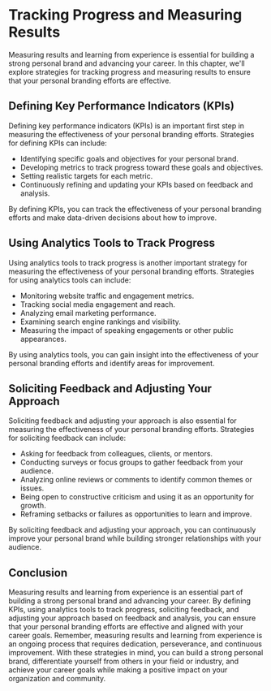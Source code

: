 Tracking Progress and Measuring Results
==================================================================================================

Measuring results and learning from experience is essential for building a strong personal brand and advancing your career. In this chapter, we'll explore strategies for tracking progress and measuring results to ensure that your personal branding efforts are effective.

Defining Key Performance Indicators (KPIs)
------------------------------------------

Defining key performance indicators (KPIs) is an important first step in measuring the effectiveness of your personal branding efforts. Strategies for defining KPIs can include:

* Identifying specific goals and objectives for your personal brand.
* Developing metrics to track progress toward these goals and objectives.
* Setting realistic targets for each metric.
* Continuously refining and updating your KPIs based on feedback and analysis.

By defining KPIs, you can track the effectiveness of your personal branding efforts and make data-driven decisions about how to improve.

Using Analytics Tools to Track Progress
---------------------------------------

Using analytics tools to track progress is another important strategy for measuring the effectiveness of your personal branding efforts. Strategies for using analytics tools can include:

* Monitoring website traffic and engagement metrics.
* Tracking social media engagement and reach.
* Analyzing email marketing performance.
* Examining search engine rankings and visibility.
* Measuring the impact of speaking engagements or other public appearances.

By using analytics tools, you can gain insight into the effectiveness of your personal branding efforts and identify areas for improvement.

Soliciting Feedback and Adjusting Your Approach
-----------------------------------------------

Soliciting feedback and adjusting your approach is also essential for measuring the effectiveness of your personal branding efforts. Strategies for soliciting feedback can include:

* Asking for feedback from colleagues, clients, or mentors.
* Conducting surveys or focus groups to gather feedback from your audience.
* Analyzing online reviews or comments to identify common themes or issues.
* Being open to constructive criticism and using it as an opportunity for growth.
* Reframing setbacks or failures as opportunities to learn and improve.

By soliciting feedback and adjusting your approach, you can continuously improve your personal brand while building stronger relationships with your audience.

Conclusion
----------

Measuring results and learning from experience is an essential part of building a strong personal brand and advancing your career. By defining KPIs, using analytics tools to track progress, soliciting feedback, and adjusting your approach based on feedback and analysis, you can ensure that your personal branding efforts are effective and aligned with your career goals. Remember, measuring results and learning from experience is an ongoing process that requires dedication, perseverance, and continuous improvement. With these strategies in mind, you can build a strong personal brand, differentiate yourself from others in your field or industry, and achieve your career goals while making a positive impact on your organization and community.
